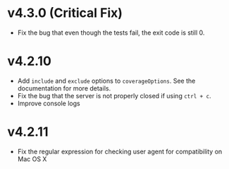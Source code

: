 # v4.3.0 (Critical Fix)
* Fix the bug that even though the tests fail, the exit code is still 0.

# v4.2.10

* Add `include` and `exclude` options to `coverageOptions`. See the documentation for more details.
* Fix the bug that the server is not properly closed if using `ctrl + c`.
* Improve console logs

# v4.2.11

* Fix the regular expression for checking user agent for compatibility on Mac OS X
